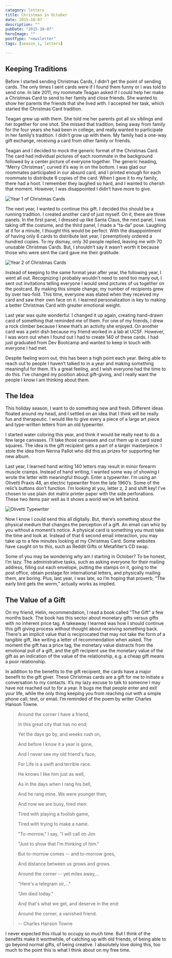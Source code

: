 ```yaml
---
category: letters
title: Christmas in October
date: 2015-10-07
description: ""
pubDate: "2015-10-07"
heroImage: ""
postType: "newsletter"
tags: [season_1, letters]

---
```




## Keeping Traditions

Before I started sending Christmas Cards, I didn’t get the point of sending cards. The only times I sent cards were if I found them funny or I was told to send one. In late 2011, my roommate Teagan asked if I could help her make a Christmas Card to send to her family and close friends. She wanted to show her parents the friends that she lived with. I accepted her task, which started the Christmas Card tradition.

Teagan grew up with them. She told me her parents got all six siblings and her together for one shot. She missed that tradition, being away from family for the four years she had been in college, and really wanted to participate in her family’s tradition. I didn’t grow up with them. My family had a one-way gift exchange, receiving a card from other family or friends.

Teagan and I decided to mock the generic format of the Christmas Card. The card had individual pictures of each roommate in the background followed by a center picture of everyone together. The generic heading, “Merry Christmas”, curved it’s way in on the bottom. I was glad our roommates participated in our absurd card, and I printed enough for each roommate to distribute 6 copies of the card. When I gave it to my family, there had a hoot. I remember they laughed so hard, and I wanted to cherish that moment. However, I was disappointed I didn’t have more to give.

![Year 1 of Christmas Cards](https://gallery.tinyletterapp.com/b7acb1dd09358f1ed19f16a562a005fc08d42511/images/44536f33-950b-4c61-a26c-397a5bf9b923.jpg)

The next year, I wanted to continue this gift. I decided this should be a running tradition. I created another card of just myself. On it, there are three panels. In the first panel, I dressed up like Santa Claus, the next panel, I was taking off the costume, and the third panel, I made a “ta-da” pose. Laughing at it for a minute, I thought this would be perfect. With the disappointment of having only 6 cards to distribute last year, I preemptively ordered a hundred copies. To my dismay, only 30 people replied, leaving me with 70 unusable Christmas Cards. But, I shouldn’t say it wasn’t worth it because those who were sent the card gave me their gratitude.

![Year 2 of Christmas Cards](https://gallery.tinyletterapp.com/b7acb1dd09358f1ed19f16a562a005fc08d42511/images/9594a1fc-a162-454b-9540-93f12022458a.jpg)

Instead of keeping to the same format year after year, the following year, I went all out. Recognizing I probably wouldn't need to send too many out, I sent out invitations telling everyone I would send pictures of us together on the postcard. By making this simple change, my number of recipients grew by over two-fold. This time, everyone was elated when they received my card and saw their own face on it. I learned personalization is key to making a better Christmas Card with greater emotional weight.

Last year was quite wonderful. I changed it up again, creating hand-drawn card of something that reminded me of them. For one of my friends, I drew a rock climber because I knew that’s an activity she enjoyed. On another card was a petri dish because my friend worked in a lab at UCSF. However, I was worn out when I found out I had to create 140 of these cards. I had just graduated from Dev Bootcamp and wanted to keep in touch with everyone I had met.

Despite feeling worn out, this has been a high point each year. Being able to reach out to people I haven’t talked to in a year and making something meaningful for them. It’s a great feeling, and I wish everyone had the time to do this. I’ve changed my position about gift-giving, and I really want the people I know I am thinking about them.

## The Idea

This holiday season, I want to do something new and fresh. Different ideas floated around my head, and I settled on an idea that I think will be really fun and therapeutic. I would like to give every a piece of a large art piece and type-written letters from an old typewriter.

I started water coloring this year, and think it would be really neat to do a few large canvases. I'll take those canvases and cut them up in card sized squares. The idea is the gift recipient gets a part of a larger masterpiece. I stole the idea from Nerina Pallot who did this as prizes for supporting her new album.

Last year, I learned hand writing 140 letters may result in minor forearm muscle cramps. Instead of hand writing, I wanted some way of showing I wrote the letter with meaningful though. Enter a typewriter. I’m using an Olivetti Praxis 48, an electric typewriter from the late 1960’s. Some of the relic’s buttons don’t function. I’m looking at you, letter z, 2 and shift key! I’ve chosen to use plain dot matrix printer paper with the side perforations. These two items pair well as it shows a world we’ve left behind.

![Olivetti Typewriter](https://gallery.tinyletterapp.com/b7acb1dd09358f1ed19f16a562a005fc08d42511/images/0452a8d3-b840-4e88-a851-e95b9b9a1db7.jpg)

Now I know I could send this all digitally. But, there’s something about the physical medium that changes the perception of a gift. An email can whiz by you without a moment’s notice. A physical card is something you must take the time and look at. Instead of that 6 second email interaction, you may take up to a few minutes looking at my Christmas Card. Some websites have caught on to this, such as Reddit Gifts or Metafilter’s CD swap.

Some of you may be wondering why am I starting in October? To be honest, I’m lazy. The administrative tasks, such as asking everyone for their mailing address, filling out each envelope, putting the stamps on it, going to the post office, obtain postage for international letters, and physically mailing them, are boring. Plus, last year, I was late, so I’m hoping that proverb, “The early bird gets the worm,” actually works as implied.

## The Value of a Gift

On my friend, Helin, recommendation, I read a book called "The Gift” a few months back. The book has this sector about monetary gifts versus gifts with no inherent price tag. A takeaway I learned was how I should continue this gift giving process without thought about receiving something back. There's an implicit value that is reciprocated that may not take the form of a tangible gift, like writing a letter of recommendation when asked. The moment the gift has a price tag, the monetary value distracts from the emotional pull of a gift, and the gift recipient use the monetary value of the gift as an indication of the value of the relationship, e.g. a cheap gift means a poor relationship.

In addition to the benefits to the gift recipient, the cards have a major benefit to the gift giver. These Christmas cards are a gift for me to initiate a conversation to my contacts. It’s my lazy excuse to talk to someone I may have not reached out to for a year. It bugs me that people enter and exit your life, while the only thing keeping you from reaching out with a simple phone call, text, or email.  I’m reminded of the poem by writer Charles Hanson Towne.

> Around the corner I have a friend,
>
> In this great city that has no end;
>
> Yet the days go by, and weeks rush on,
>
> And before I know it a year is gone,
>
> And I never see my old friend's face,
>
> For Life is a swift and terrible race.
>
> He knows I like him just as well,
>
> As in the days when I rang his bell,
>
> And he rang mine. We were younger then,
>
> And now we are busy, tired men:
>
> Tired with playing a foolish game,
>
> Tired with trying to make a name.
>
> "To-morrow," I say, "I will call on Jim
>
> "Just to show that I'm thinking of him."
>
> But to-morrow comes -- and to-morrow goes,
>
> And distance between us grows and grows.
>
> Around the corner -- yet miles away,...
>
> "Here's a telegram sir,..."
>
> "Jim died today."
>
> And that's what we get, and deserve in the end:
>
> Around the corner, a vanished friend.
>
> -- Charles Hanson Towne

I never expected this ritual to occupy so much time. But I think of the benefits make it worthwhile, of catching up with old friends, of being able to go beyond normal gifts, of being creative. I absolutely love doing this, too much to the point this is what I think about on my free time.
